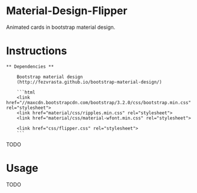 # Material-Design-Flipper
Animated cards in bootstrap material design.

# Instructions
    ** Dependencies **

        Bootstrap material design
        (http://fezvrasta.github.io/bootstrap-material-design/)

        ```html
        <link href="//maxcdn.bootstrapcdn.com/bootstrap/3.2.0/css/bootstrap.min.css" rel="stylesheet">
        <link href="material/css/ripples.min.css" rel="stylesheet">
        <link href="material/css/material-wfont.min.css" rel="stylesheet">

        <link href="css/flipper.css" rel="stylesheet">
        ```
TODO
# Usage
TODO

